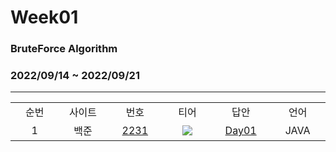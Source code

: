 # Week01
### BruteForce Algorithm
### 2022/09/14 ~ 2022/09/21
---

<div align="center">
  <table>
    <tr>
      <td align="center" width="100px;";>순번</td>
      <td align="center" width="100px;";>사이트</td>
      <td align="center" width="100px;";>번호</td>
      <td align="center" width="100px;";>티어</td>
      <td align="center" width="100px;";>답안</td>
      <td align="center" width="100px;";>언어</td>
    </tr>
    <tr>
      <td align="center">
        1
      </td>
      <td align="center">
        백준
      </td>
      <td align="center">
        <a href="https://www.acmicpc.net/problem/2231">
            2231
        </a>
      </td>
      <td align="center">
        <sub><img src="https://user-images.githubusercontent.com/81818730/190453896-b9f4c65a-20c7-4a58-b7f1-62d9c01fae84.png"></sub>
      </td>
      <td align="center">
        <a href="https://github.com/coteordie/Yongmin/blob/main/Study1-BruteForce/Week01/Day01/BOJ_2231.java">
            Day01
        </a>
      </td>
      <td align="center">
        JAVA
      </td>
    </tr>
  </table>
</div>

